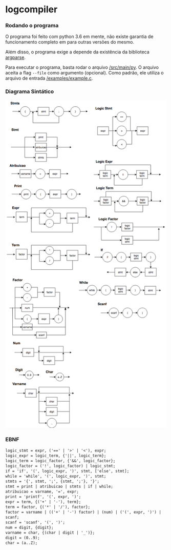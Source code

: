 # logcompiler

### Rodando o programa

O programa foi feito com python 3.6 em mente, não existe garantia de funcionamento completo em para outras versões do mesmo.

Além disso, o programa exige a depende da existência da biblioteca [argparse](https://docs.python.org/3/library/argparse.html).

Para executar o programa, basta rodar o arquivo [/src/main/py](/src/main.py). O arquivo aceita a flag `--file` como argumento (opcional). Como padrão, ele utiliza o arquivo de entrada [/examples/example.c](/examples/example.c).

### Diagrama Sintático

![](img/diagrama_c.png)


### EBNF

```
logic_stmt = expr, ('==' | '>' | '<'), expr;
logic_expr = logic_term, {'||', logic_term};
logic_term = logic_factor, {'&&', logic_factor};
logic_factor = ('!', logic_factor) | logic_stmt;
if = 'if', '(', logic_expr, ')', stmt, ['else', stmt];
while = 'while', '(', logic_expr, ')', stmt;
stmts = '{', stmt, ';', {stmt, ';'}, '}';
stmt = print | atribuicao | stmts | if | while;
atribuicao = varname, '=', expr;
print = 'printf', '(', expr, ')';
expr = term, {('+' | '-'), term};
term = factor, {('*' | '/'), factor};
factor = varname | (('+' | '-') factor) | (num) | ('(', expr, ')') | scanf;
scanf = 'scanf', '(', ')';
num = digit, {digit};
varname = char, {(char | digit | '_')};
digit = (0..9);
char = (a..Z);
```
